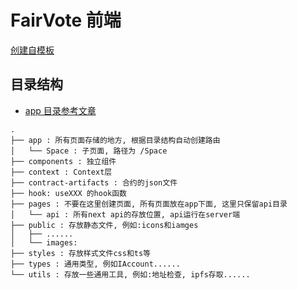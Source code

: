 <!--
 * @Author: Nicodemus nicodemusdu@gmail.com
 * @Date: 2022-12-28 09:36:45
 * @LastEditors: Nicodemus nicodemusdu@gmail.com
 * @LastEditTime: 2022-12-29 17:02:32
 * @FilePath: /FairVote-Fullstack/apps/web/README.md
 * @Description:
 *
 * Copyright (c) 2022 by Nicodemus nicodemusdu@gmail.com, All Rights Reserved.
-->

# FairVote 前端

[创建自模板](https://github.com/tulupinc/flowbite-next-starter)

## 目录结构

-   [app 目录参考文章](https://beta.nextjs.org/docs/routing/fundamentals#the-app-directory)

```
.
├── app : 所有页面存储的地方, 根据目录结构自动创建路由
│   └── Space : 子页面, 路径为 /Space
├── components : 独立组件
├── context : Context层
├── contract-artifacts : 合约的json文件
├── hook: useXXX 的hook函数
├── pages : 不要在这里创建页面, 所有页面放在app下面, 这里只保留api目录
│   └── api : 所有next api的存放位置, api运行在server端
├── public : 存放静态文件, 例如:icons和iamges
│   ├── ......
│   └── images:
├── styles : 存放样式文件css和ts等
├── types : 通用类型, 例如IAccount......
└── utils : 存放一些通用工具, 例如:地址检查, ipfs存取......
```
